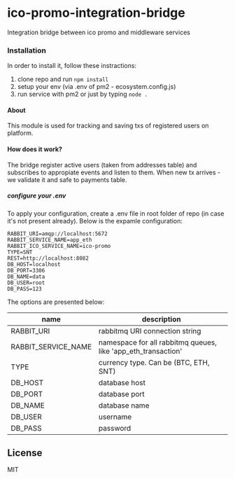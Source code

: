 # ico-promo-integration-bridge

Integration bridge between ico promo and middleware services

### Installation

In order to install it, follow these instractions:
1) clone repo and run ```npm install```
2) setup your env (via .env of pm2 - ecosystem.config.js)
3) run service with pm2 or just by typing ```node .```

#### About
This module is used for tracking and saving txs of registered users on platform.


#### How does it work?

The bridge register active users (taken from addresses table) and subscribes to appropiate events and listen to them. When new tx arrives - we validate it and safe to payments table.

##### сonfigure your .env

To apply your configuration, create a .env file in root folder of repo (in case it's not present already).
Below is the expamle configuration:

```
RABBIT_URI=amqp://localhost:5672
RABBIT_SERVICE_NAME=app_eth
RABBIT_ICO_SERVICE_NAME=ico-promo
TYPE=SNT
REST=http://localhost:8082
DB_HOST=localhost
DB_PORT=3306
DB_NAME=data
DB_USER=root
DB_PASS=123
```

The options are presented below:

| name | description|
| ------ | ------ |
| RABBIT_URI   | rabbitmq URI connection string
| RABBIT_SERVICE_NAME   | namespace for all rabbitmq queues, like 'app_eth_transaction'
| TYPE   | currency type. Can be (BTC, ETH, SNT)
| DB_HOST   | database host
| DB_PORT   | database port
| DB_NAME   | database name
| DB_USER   | username
| DB_PASS   | password

License
----

MIT